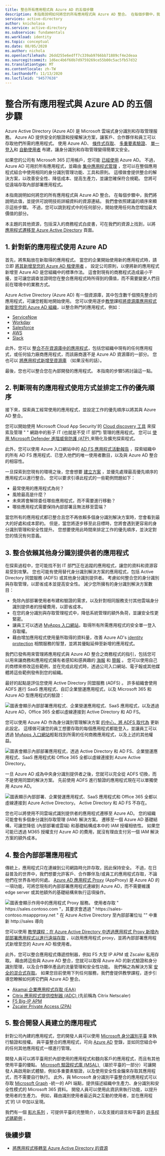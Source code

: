 ```yaml
---
title: 整合所有應用程式與 Azure AD 的五個步驟
description: 本指南說明如何將您的所有應用程式與 Azure AD 整合。 在每個步驟中，我們將說明此值，並提供可說明技術詳細資料的資源連結。
services: active-directory
author: knicholasa
ms.service: active-directory
ms.subservice: fundamentals
ms.workload: identity
ms.topic: conceptual
ms.date: 08/05/2020
ms.author: nichola
ms.openlocfilehash: 26dd255e6edff7c339ab9766bb71889cf4e2deaa
ms.sourcegitcommit: 1d6ec4b6f60b7d9759269ce55b00c5ac5fb57d32
ms.translationtype: MT
ms.contentlocale: zh-TW
ms.lasthandoff: 11/13/2020
ms.locfileid: "94577638"
---
```

# <a name="five-steps-for-integrating-all-your-apps-with-azure-ad"></a>整合所有應用程式與 Azure AD 的五個步驟

Azure Active Directory (Azure AD) 是 Microsoft 雲端式身分識別和存取管理服務。 Azure AD 提供安全的驗證和授權解決方案，讓客戶、合作夥伴和員工可以存取他們所需的應用程式。 使用 Azure AD、 [條件式存取](../conditional-access/overview.md)、 [多重要素驗證](../authentication/concept-mfa-howitworks.md)、 [單一登入](../hybrid/how-to-connect-sso.md)和 [自動使用者](../app-provisioning/user-provisioning.md) 布建，讓身分識別和存取管理變得簡單又安全。

如果您的公司有 Microsoft 365 訂用帳戶，您可能 [已經使用](/office365/enterprise/about-office-365-identity) Azure AD。 不過，Azure AD 可用於所有應用程式，並藉由 [集中應用程式管理](../manage-apps/common-scenarios.md) ，您可以在整個應用程式組合中使用相同的身分識別管理功能、工具和原則。 這樣做會提供整合的解決方案，以改善安全性、降低成本、提高生產力，並讓您確保符合規範。 您將可從遠端存取內部部署應用程式。

本指南說明如何將您的所有應用程式與 Azure AD 整合。 在每個步驟中，我們將說明此值，並提供可說明技術詳細資料的資源連結。 我們會依照建議的順序來顯示這些步驟。 不過，您可以跳到程式中的任何部分，開始使用任何為您增加最大價值的部分。

本主題的其他資源，包括深入的商務程式白皮書，可在我們的資源上找到，以將 [應用程式遷移至 Azure Active Directory](../manage-apps/migration-resources.md) 頁面。

## <a name="1-use-azure-ad-for-new-applications"></a>1. 針對新的應用程式使用 Azure AD

首先，將焦點放在新取得的應用程式。 當您的企業開始使用新的應用程式時，請立即 [將其新增至您的 Azure AD 租使用者](../manage-apps/add-application-portal.md) 。 設定公司原則，以便將新的應用程式新增至 Azure AD 是您組織中的標準作法。 這會對現有的商務程式造成最小干擾，並可讓您調查並證明您在整合應用程式時所得到的價值，而不需要變更人們目前在環境中的業務方式。

Azure Active Directory (Azure AD) 有一個資源庫，其中包含數千個預先整合的應用程式，可讓您輕鬆地開始使用。 您可以使用逐步[教學](../saas-apps/tutorial-list.md)課程[將資源庫應用程式新增至您的 Azure AD 組織](../manage-apps/add-application-portal.md)，以整合熱門的應用程式，例如：

- [ServiceNow](../saas-apps/servicenow-tutorial.md)
- [Workday](../saas-apps/workday-tutorial.md)
- [Salesforce](../saas-apps/salesforce-tutorial.md)
- [AWS](../saas-apps/amazon-web-service-tutorial.md)
- [Slack](../saas-apps/slack-tutorial.md)

此外，您可以 [整合不在資源庫中的應用程式](../manage-apps/view-applications-portal.md)，包括您組織中現有的任何應用程式，或任何協力廠商應用程式，而該廠商還不是 Azure AD 資源庫的一部分。 您也可以 [將應用程式新增至資源庫](../azuread-dev/howto-app-gallery-listing.md) （如果沒有的話）。

最後，您也可以整合您在內部開發的應用程式。 本指南的步驟5將討論這一點。

## <a name="2-determine-existing-application-usage-and-prioritize-work"></a>2. 判斷現有的應用程式使用方式並排定工作的優先順序

接下來，探索員工經常使用的應用程式，並設定工作的優先順序以將其與 Azure AD 整合。

您可以開始使用 Microsoft Cloud App Security&#39;的 [Cloud discovery 工具](/cloud-app-security/tutorial-shadow-it) 來探索及管理 &quot; &quot; 網路中的影子 IT (也就是不受 IT 部門) 管理的應用程式。 您可以 [使用 Microsoft Defender 進階威脅防護 (ATP) ](/windows/security/threat-protection/microsoft-defender-atp/microsoft-defender-advanced-threat-protection) 來簡化及擴充探索程式。

此外，您可以使用 Azure 入口網站中的 [AD FS 應用程式活動報告](../manage-apps/migrate-adfs-application-activity.md) ，探索組織中的所有 AD FS 應用程式、已登入他們的唯一使用者數目，以及與 Azure AD 整合的相容性。

一旦探索到您現有的環境之後，您會想要 [建立方案](../manage-apps/migration-resources.md) ，並優先處理最高優先順序的應用程式以進行整合。 您可以要求引導此程式的一些範例問題如下：

- 最常使用的應用程式為何？
- 風險最高是什麼？
- 未來將會解除委任哪些應用程式，而不需要進行移動？
- 哪些應用程式需要保持內部部署且無法移至雲端？

當您所有的應用程式都已整合且您不再依賴多個身分識別解決方案時，您會看到最大的好處和成本節約。 但是，當您將逐步移至此目標時，您將會遇到更容易的身分識別管理和安全性提升。 您想要使用此時間來排定工作的優先順序，並決定對您的情況有何意義。

## <a name="3-integrate-apps-that-rely-on-other-identity-providers"></a>3. 整合依賴其他身分識別提供者的應用程式

在探索過程中，您可能找不到 IT 部門正在追蹤的應用程式，讓您的資料和資源容易受到攻擊。 您也可能有使用替代身分識別解決方案的應用程式，包括 Active Directory 同盟服務 (ADFS) 或其他身分識別提供者。 考慮如何整合您的身分識別與存取管理，以節省成本並提高安全性。 減少您所擁有的身分識別解決方案數目：

- 免除內部部署使用者布建和驗證的需求，以及針對相同服務支付其他雲端身分識別提供者的授權費用，以節省成本。
- 在您的身分識別與存取管理程式中，降低系統管理的額外負荷，並讓安全性更緊密。
- 讓員工可以透過 [MyApps 入口網站](../manage-apps/access-panel-collections.md)，取得所有所需應用程式的安全單一登入存取權。
- 藉由增加應用程式使用量所取得的資料量，改善 Azure AD&#39;s [identity protection](../identity-protection/overview-identity-protection.md) 相關服務的智慧，並將其優點延伸至新增的應用程式。

我們已發佈用來管理將應用程式與 Azure AD 整合之商務程式的指引，包括您可以用來讓商務和應用程式擁有者感知和感興趣的 [海報](https://aka.ms/AppOnePager) 和 [簡報](https://aka.ms/AppGuideline) 。 您可以使用自己的商標來修改這些範例，並在完成此程式時，透過公司入口網站、電子報或其他媒體將這些範例發佈到您的組織。

最好的起點是評估您使用 Active Directory 同盟服務 (ADFS) 。 許多組織會使用 ADFS 進行 SaaS 應用程式、自訂企業營運應用程式，以及 Microsoft 365 和 Azure AD 型應用程式的驗證：

![圖表會顯示內部部署應用程式、企業營運應用程式、SaaS 應用程式，以及透過 Azure AD，Office 365 全都以虛線連接到 Active Directory 和 AD FS。](\media\five-steps-to-full-application-integration-with-azure-ad\adfs-integration-1.png)

您可以使用 Azure AD 作為身分識別管理解決方案 [的中心，將 ADFS 取代為](../manage-apps/migrate-adfs-apps-to-azure.md) 更新此設定。 這樣做可讓您的員工想要存取的每個應用程式都能登入，並讓員工可以透過 [MyApps 入口網站](../user-help/my-apps-portal-end-user-access.md)輕鬆找到所需的任何商務應用程式，以及上述的其他權益。

![圖表會顯示內部部署應用程式，透過 Active Directory 和 AD FS、企業營運應用程式、SaaS 應用程式和 Office 365 全都以虛線連接到 Azure Active Directory。](\media\five-steps-to-full-application-integration-with-azure-ad\adfs-integration-2.png)

一旦 Azure AD 成為中央身分識別提供者之後，您就可以完全從 ADFS 切換，而不是使用同盟的解決方案。 先前使用 ADFS 進行驗證的應用程式現在可以單獨使用 Azure AD。

![圖表顯示內部部署、企業營運應用程式、SaaS 應用程式和 Office 365 全都以虛線連接到 Azure Active Directory。 Active Directory 和 AD FS 不存在。](\media\five-steps-to-full-application-integration-with-azure-ad\adfs-integration-3.png)

您也可以將使用不同雲端式識別提供者的應用程式遷移至 Azure AD。 您的組織可能會有多個身分識別存取管理 (IAM) 解決方案。 遷移至一個 Azure AD 基礎結構，可讓您降低 (內部部署或雲端) 和基礎結構成本中的 IAM 授權相依性。 如果您可能已透過 M365 授權支付 Azure AD 的費用，就沒有理由支付另一個 IAM 解決方案的額外成本。

## <a name="4-integrate-on-premises-applications"></a>4. 整合內部部署應用程式

傳統上，應用程式只在連線到公司網路時允許存取，因此保持安全。 不過，在日益普及的世界中，我們想要允許客戶、合作夥伴及/或員工的應用程式存取，不論他們在世界各地的何處。 [Azure AD 應用程式 Proxy](../manage-apps/what-is-application-proxy.md) (AppProxy) 是 Azure AD 的一項功能，可將您現有的內部部署應用程式連線到 Azure AD，而不需要維護 edge server 或其他額外的基礎結構來執行這項操作。

![圖表會顯示作用中的應用程式 Proxy 服務。 使用者存取 " https://sales.contoso.com "，其要求會透過 " https://sales-contoso.msappproxy.net " 在 Azure Active Directory 至內部部署位址 "" 中重新 http://sales 導向](./media/five-steps-to-full-application-integration-with-azure-ad\app-proxy.png)

您可以使用 [教學課程：在 Azure Active Directory 中透過應用程式 Proxy 新增內部部署應用程式以進行遠端存取](../manage-apps/application-proxy-add-on-premises-application.md) ，以啟用應用程式 proxy，並將內部部署應用程式新增至您的 Azure AD 租使用者。

此外，您可以整合應用程式傳遞控制器，例如 F5 大型 IP APM 或 Zscaler 私用存取。 藉由將這些與 Azure AD 整合，您就可以取得 Azure AD 的新式驗證和身分識別管理，以及合作夥伴產品的流量管理和安全性功能。 我們稱之為解決方案 [安全的混合式存取](../manage-apps/secure-hybrid-access.md)。 如果您目前使用下列任何服務，我們會提供教學課程，逐步引導您瞭解如何將它們與 Azure AD 整合。

- [Akamai 企業應用程式存取 (EAA)](../saas-apps/akamai-tutorial.md)
- [Citrix 應用程式提供控制器 (ADC) ](../saas-apps/citrix-netscaler-tutorial.md) (先前稱為 Citrix Netscaler) 
- [F5 Big-IP APM](../saas-apps/headerf5-tutorial.md)
- [Zscaler Private Access (ZPA)](../saas-apps/zscalerprivateaccess-tutorial.md)

## <a name="5-integrate-apps-your-developers-build"></a>5. 整合開發人員建立的應用程式

針對公司內建的應用程式，您的開發人員可以使用 [Microsoft 身分識別平臺](../develop/index.yml) 來執行驗證和授權。 與平臺整合的應用程式，可向 [Azure AD](../develop/quickstart-register-app.md) 登錄，並如同您組合中的任何其他應用程式一樣進行管理。

開發人員可以將平臺用於內部使用的應用程式和麵向客戶的應用程式，而且有其他使用平臺的優點。 [Microsoft 驗證程式庫 (MSAL) ](../develop/msal-overview.md)（屬於平臺的一部分）可讓開發人員啟用新式體驗，例如多重要素驗證，以及使用安全性金鑰來存取其應用程式，而不需要自行執行。 此外，與 Microsoft 身分識別平臺整合的應用程式可以存取 [Microsoft Graph](../develop/microsoft-graph-intro.md) -統一的 API 端點，提供描述組織中生產力、身分識別和安全性模式的 Microsoft 365 資料。 開發人員可以使用此資訊來執行功能，以提升使用者的生產力。 例如，藉由識別使用者最近與之互動的使用者，並在應用程式&#39;的 UI 中加以呈現。

我們有一個 [影片系列](https://www.youtube.com/watch?v=zjezqZPPOfc&amp;list=PLLasX02E8BPBxGouWlJV-u-XZWOc2RkiX) ，可提供平臺的完整簡介，以及支援的語言和平臺的 [許多程式碼範例](../develop/sample-v2-code.md) 。

## <a name="next-steps"></a>後續步驟

- [將應用程式移轉至 Azure Active Directory 的資源](../manage-apps/migration-resources.md)